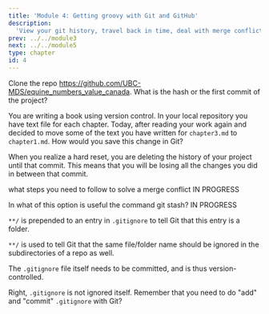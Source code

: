 ```yaml
---
title: 'Module 4: Getting groovy with Git and GitHub'
description:
  'View your git history, travel back in time, deal with merge conflicts and other useful tools' 
prev: ../../module3
next: ../../module5
type: chapter
id: 4
---
```



<exercise id="1" title="Viewing your Git history" type="slides,video">

<slides source="module4/module4_01" shot="0" start="0:002" end="3:40">
</slides>

</exercise>

<exercise id='2' title="Test Your Knowledge">

Clone the repo https://github.com/UBC-MDS/equine_numbers_value_canada. What is the hash or the first commit of the project? 

<choice>
<opt text='cc400df4b2a382f653abd0d9e514f6daae98d2ad'>
</opt>
<opt text='cc400df'>
</opt>
<opt text='0896801'>
</opt>
<opt text='0896801fdd38d461414e0b061b2b2ef3395f7dd0'>
</opt>
<opt text='A and B are correct'>
</opt>
<opt text='C and D are correct' correct='true'>
</opt>
<opt text='B and C are correct'>
</opt>
</choice>
</exercise>

<exercise id='3' title="Restoring an older version of a file"  type='slides, video'>
<slides source='module4/module4_02' shot='0' start='3:42' end='4:35'> </slides>
</exercise>

<exercise id='4' title='Test Your Knowledge'>

You are writing a book using version control. In your local repository you have text file for each chapter. Today, after reading your work again and decided to move some of the text you have written for `chapter3.md` to `chapter1.md`. How would you save this change in Git?

<choice>
<opt text='It would cut and copy the text into the new file, add both files to the staging area, and then commit with a message explaining the changes.' correct='true'>

</opt>

<opt text='I would **revert** to the commit when I wrote the paragraph. Then, I would add the text in the correct chapter and make a new commit with a message explaining the changes.'>

</opt>

<opt text='I would perform a **hard reset** to the commit when I wrote the paragraph. Then, I would add the text in the correct chapter and make a new commit with a message explaining the changes.'>

When you realize a hard reset, you are deleting the history of your project until that commit. This means that you will be losing all the changes you did in between that commit.

</opt>
</choice>
</exercise>

<exercise id='5' title="Deal with merge conflicts"  type='slides, video'>
<slides source='module4/module4_03' shot='0' start='3:42' end='4:35'> </slides>
</exercise>

<exercise id='6' title='Test Your Knowledge'>

what steps you need to follow to solve a merge conflict
IN PROGRESS

<choice>
<opt text='(1) open the editor (2) accept incoming changes (3) save changes' >
</opt>
<opt text='TBD'>
</opt>
<opt text='TBD' correct='true'>
</opt>

</choice>
</exercise>


<exercise id='7' title='Stashing local non-committed changes before pulling' type='slides, video'>
<slides source='module4/module4_04' shot='0' start='3:42' end='4:35'> </slides>
</exercise>

<exercise id='8' title='Test Your Knowledge'>

In what of this option is useful the command git stash?
IN PROGRESS


<choice>
<opt text='situation a' >
</opt>
<opt text='situation b'>
</opt>
<opt text='situation c' correct='true'>
</opt>

</choice>
</exercise>

<exercise id='9' title='.gitgnore'  type='slides, video'>
<slides source='module4/module4_05' shot='0' start='3:42' end='4:35'> </slides>
</exercise>

<exercise id='10' title='Test Your Knowledge'>

`**/` is prepended to an entry in `.gitignore` to tell Git that this entry is a folder.

<choice id="1">

<opt text="True">
<code>**/</code> is used to tell Git that the same file/folder name should be ignored in the subdirectories of a repo as well.
</opt>

<opt text="False"  correct="true">
</opt>

</choice>

The `.gitignore` file itself needs to be committed, and is thus version-controlled.

<choice id="2">

<opt text="True" correct="true">
Right, <code>.gitignore</code> is not ignored itself.
</opt>

<opt text="False">
Remember that you need to do "add" and "commit" <code>.gitignore</code> with Git?
</opt>

</choice>

</exercise>
